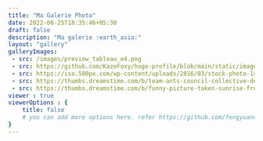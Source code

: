 ```yaml
---
title: "Ma Galerie Photo"
date: 2022-06-25T18:35:46+05:30
draft: false
description: "Ma galerie :earth_asia:"
layout: "gallery"
galleryImages:
 - src: /images/preview_tableau_e4.png
 - src: https://github.com/KazeFoxy/hugo-profile/blob/main/static/images/Tableau%20de%20synth%C3%A8se%20%C3%89preuve%20E4.pdf
 - src: https://iso.500px.com/wp-content/uploads/2016/03/stock-photo-142984111-1500x1000.jpg
 - src: https://thumbs.dreamstime.com/b/team-ants-council-collective-decision-work-17037482.jpg
 - src: https://thumbs.dreamstime.com/b/funny-picture-taken-sunrise-frozen-lake-perspective-rider-retro-bicycle-sunrise-personal-211066044.jpg 
viewer : true
viewerOptions : {
    title: false
    # you can add more options here. refer https://github.com/fengyuanchen/viewerjs?tab=readme-ov-file#options
}
---
```

